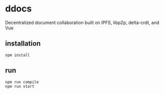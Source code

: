 # ddocs
Decentralized document collaboration built on IPFS, libp2p, delta-crdt, and Vue


## installation

`npm install`

## run

```bash
npm run compile
npm run start
```